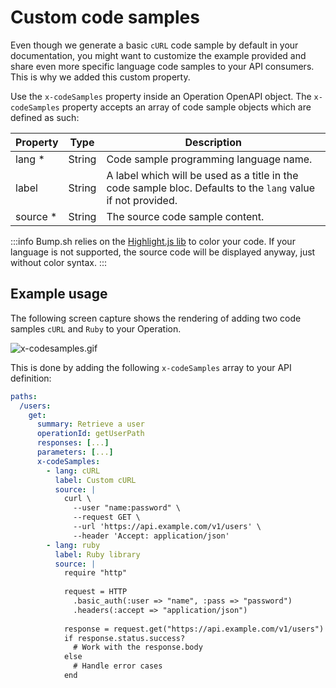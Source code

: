 # Custom code samples

Even though we generate a basic `cURL` code sample by default in your documentation, you might want to customize the example provided and share even more specific language code samples to your API consumers. This is why we added this custom property.

Use the `x-codeSamples` property inside an Operation OpenAPI object. The `x-codeSamples` property accepts an array of code sample objects which are defined as such:

| Property | Type   | Description                                                                                                  |
|----------|--------|--------------------------------------------------------------------------------------------------------------|
| lang *   | String | Code sample programming language name.                                                                       |
| label    | String | A label which will be used as a title in the code sample bloc. Defaults to the `lang` value if not provided. |
| source * | String | The source code sample content.                                                                              |

:::info
Bump.sh relies on the [Highlight.js lib](https://github.com/highlightjs/highlight.js#supported-languages) to color your code. If your language is not supported, the source code will be displayed anyway, just without color syntax.
:::

## Example usage

The following screen capture shows the rendering of adding two code samples `cURL` and `Ruby` to your Operation.

![x-codesamples.gif](/files/help/x-codesamples.gif)

This is done by adding the following `x-codeSamples` array to your API definition:

```yaml
paths:
  /users:
    get:
      summary: Retrieve a user
      operationId: getUserPath
      responses: [...]
      parameters: [...]
      x-codeSamples:
        - lang: cURL
          label: Custom cURL
          source: |
            curl \
              --user "name:password" \
              --request GET \
              --url 'https://api.example.com/v1/users' \
              --header 'Accept: application/json'
        - lang: ruby
          label: Ruby library
          source: |
            require "http"
             
            request = HTTP
              .basic_auth(:user => "name", :pass => "password")
              .headers(:accept => "application/json")
             
            response = request.get("https://api.example.com/v1/users")
            if response.status.success?
              # Work with the response.body
            else
              # Handle error cases
            end
```
